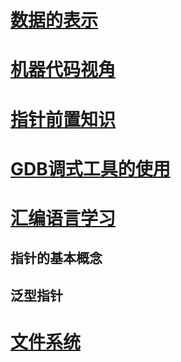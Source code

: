 # [数据的表示](./numbers/number.md)
# [机器代码视角](./machineLevel/machine.md)
# [指针前置知识](./pointers/pointers.md)
# [GDB调式工具的使用](./gdb/README.md)
# [汇编语言学习](./assembleLanguage/README.md)

## 指针的基本概念

## 泛型指针

# [文件系统](./fileSystem/file.md)
